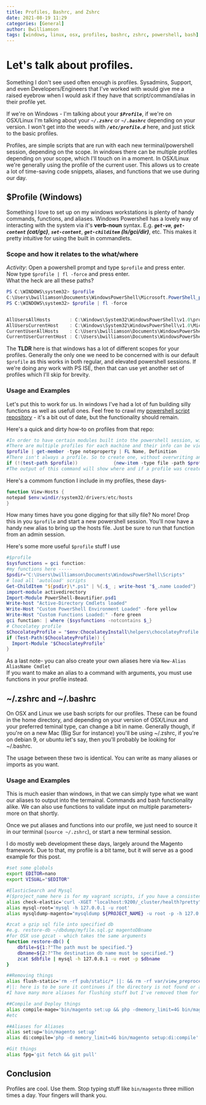 ```yaml
---
title: Profiles, Bashrc, and Zshrc
date: 2021-08-19 11:29
categories: [General]
author: Bwilliamson
tags: [windows, linux, osx, profiles, bashrc, zshrc, powershell, bash]
---
```


# Let's talk about profiles.  

Something I don't see used often enough is profiles. Sysadmins, Support, and even Developers/Engineers that I've worked with would give me a raised eyebrow when I would ask if they have that script/command/alias in their profile yet.

If we're on Windows - I'm talking about your ***`$Profile`***, if we're on OSX/Linux I'm talking about your ***`~/.zshrc`*** or ***`~/.bashrc`*** depending on your version. I won't get into the weeds with ***`/etc/profile.d`*** here, and just stick to the basic profiles. 

Profiles, are simple scripts that are run with each new terminal/powershell session, depending on the scope. In windows there can be multiple profiles depending on your scope, which I'll touch on in a moment. In OSX/Linux we're generally using the profile of the current user. This allows us to create a lot of time-saving code snippets, aliases, and functions that we use during our day.

## $Profile (Windows)

Something I love to set up on my windows workstations is plenty of handy commands, functions, and aliases. Windows Powershell has a lovely way of interacting with the system via it's **verb-noun** syntax. E.g. ***`get-vm`***, ***`get-content` (cat/gc)***, ***`set-content`***, ***`get-childitem` (ls/gci/dir)***, etc. This makes it pretty intuitive for using the built in commandlets. 

### Scope and how it relates to the what/where 

*Activity*: Open a powershell prompt and type `$profile` and press enter.  
Now type `$profile | fl -force` and press enter.  
What the heck are all these paths?
```powershell
PS C:\WINDOWS\system32> $profile
C:\Users\bwilliamson\Documents\WindowsPowerShell\Microsoft.PowerShell_profile.ps1
PS C:\WINDOWS\system32> $profile | fl -force


AllUsersAllHosts       : C:\Windows\System32\WindowsPowerShell\v1.0\profile.ps1
AllUsersCurrentHost    : C:\Windows\System32\WindowsPowerShell\v1.0\Microsoft.PowerShell_profile.ps1
CurrentUserAllHosts    : C:\Users\bwilliamson\Documents\WindowsPowerShell\profile.ps1
CurrentUserCurrentHost : C:\Users\bwilliamson\Documents\WindowsPowerShell\Microsoft.PowerShell_profile.ps1
```

The **TLDR** here is that windows has a lot of different scopes for your profiles. Generally the only one we need to be concerned with is our default `$profile` as this works in both regular, and elevated powershell sessions. If we're doing any work with PS ISE, then that can use yet another set of profiles which I'll skip for brevity. 

### Usage and Examples

Let's put this to work for us. In windows I've had a lot of fun building silly functions as well as usefull ones. Feel free to crawl my [powershell script repository](https://github.com/Bwilliamson55/Powershell-and-batch-scripts) - it's a bit out of date, but the functionality should remain. 

Here's a quick and dirty how-to on profiles from that repo:  
```powershell
#In order to have certain modules built into the powershell session, without remembering the command for them, add them to the powershell profile on the machine.
#There are multiple profiles for each machine and their info can be viewed with the following:
$profile | get-member -type noteproperty | FL Name, Definition
#There isn't always a profile. So to create one, without overwriting any existing use this command in a PowerShell-
if (!(test-path $profile))             {new-item -type file -path $profile -force}
#The output of this command will show where and if a profile was created.
```

Here's a commom function I include in my profiles, these days-  
```powershell
function View-Hosts {
notepad $env:windir/system32/drivers/etc/hosts
}
```

How many times have you gone digging for that silly file? No more! Drop this in you `$profile` and start a new powershell session. You'll now have a handy new alias to bring up the hosts file. Just be sure to run that function from an admin session.

Here's some more useful `$profile` stuff I use  
```powershell
#$profile
$sysfunctions = gci function:
#my functions here -----
$psdir="C:\Users\bwilliamson\Documents\WindowsPowerShell\Scripts"  
# load all 'autoload' scripts
Get-ChildItem "${psdir}\*.ps1" | %{.$_ ; write-host "$_.name Loaded"} 
import-module activedirectory
Import-Module PowerShell-Beautifier.psd1
Write-host "Active-Directory Cmdlets loaded"
Write-Host "Custom PowerShell Environment Loaded" -fore yellow
Write-Host "Custom Functions Loaded:" -fore green
gci function: | where {$sysfunctions -notcontains $_}
# Chocolatey profile
$ChocolateyProfile = "$env:ChocolateyInstall\helpers\chocolateyProfile.psm1"
if (Test-Path($ChocolateyProfile)) {
  Import-Module "$ChocolateyProfile"
}
```

As a last note- you can also create your own aliases here via `New-Alias AliasName Cmdlet`  
If you want to make an alias to a command with arguments, you must use functions in your profile instead.

## ~/.zshrc and ~/.bashrc

On OSX and Linux we use bash scripts for our profiles. These can be found in the home directory, and depending on your version of OSX/Linux and your preferred teminal type, can change a bit in name. Generally though, if you're on a new Mac (Big Sur for instance) you'll be using ~/.zshrc, if you're on debian 9, or ubuntu let's say, then you'll probably be looking for ~/.bashrc.

The usage between these two is identical. You can write as many aliases or imports as you want. 

### Usage and Examples

This is much easier than windows, in that we can simply type what we want our aliases to output into the termainal. Commands and bash functionality alike. We can also use functions to validate input on multiple parameters- more on that shortly.

Once we put aliases and functions into our profile, we just need to source it in our terminal (`source ~/.zshrc`), or start a new terminal session.

I do mostly web development these days, largely around the Magento framework. Due to that, my profile is a bit tame, but it will serve as a good example for this post. 

```bash
#set some globals
export EDITOR=nano
export VISUAL="$EDITOR"

#ElasticSearch and Mysql
#($project_name here is for my vagrant scripts, if you have a consistent environment then change those out)
alias check-elastic='curl -XGET "localhost:9200/_cluster/health?pretty"'
alias mysql-root='mysql -h 127.0.0.1 -u root'
alias mysqldump-magento="mysqldump ${PROJECT_NAME} -u root -p -h 127.0.0.1 | gzip > ~/dbdump/${PROJECT_NAME}_$(date "+%Y-%m-%d_%H%M").sql.gz"

#zcat a gzip sql file into specified db
#e.g. restore-db ~/dbdump/myfile.sql.gz magentoDBname
#for OSX use gzcat - which takes the same arguments
function restore-db() {
    dbfile=${1:?"The path must be specified."}
    dbname=${2:?"The destination db name must be specified."}   
    zcat $dbfile | mysql -h 127.0.0.1 -u root -p $dbname
}

##Removing things
alias flush-static='rm -rf pub/static/* ||: && rm -rf var/view_preprocessed/* ||: && rm -rf var/cache/* ||: && rm -rf var/page_cache/* ||:'
#||: here is to be sure it continues if the directory is not found or already empty.
#I have many more aliases for flushing stuff but I've removed them for brevity

##Compile and Deploy things
alias compile-mage='bin/magento set:up && php -dmemory_limit=4G bin/magento setup:di:compile && bin/magento c:c'
#etc

##Aliases for Aliases
alias set:up='bin/magento set:up'
alias di:compile='php -d memory_limit=4G bin/magento setup:di:compile'

#Git things
alias fpg='git fetch && git pull'
```

## Conclusion

Profiles are cool. Use them. Stop typing stuff like `bin/magento` three million times a day. Your fingers will thank you.